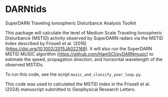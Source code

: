 # DARNtids
SuperDARN Traveling Ionospheric Disturbance Analysis Toolkit

This package will calculate the level of Medium Scale Traveling Ionospheric Disturbance (MSTID)
activity observed by SuperDARN radars via the MSTID Index described by Frissell et al. (2016)
(https://doi.org/10.1002/2015JA022168). It will also run the SuperDARN MSTID MUSIC algorithm
(https://github.com/HamSCI/pyDARNmusic) to estimate the speed, propagation direction, and 
horizontal wavelength of the observed MSTIDs.

To run this code, see the script ```music_and_classify_year_loop.py```.

This code was used to calculated the MSTID index in the Frissell et al. (2024) manuscript submitted
to Geophysical Research Letters.

